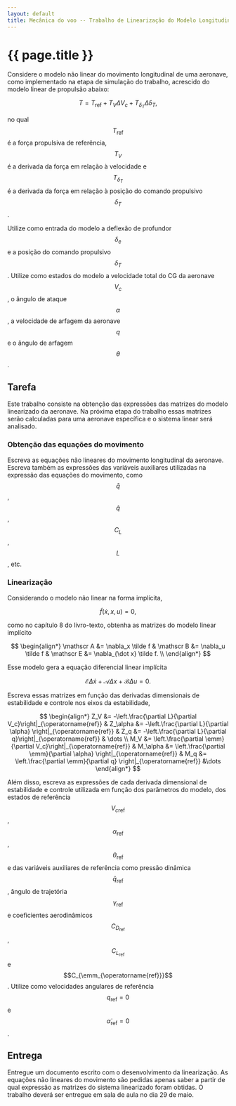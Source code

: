 ```yaml
---
layout: default
title: Mecânica do voo -- Trabalho de Linearização do Modelo Longitudinal
---
```


{{ page.title }}
================

Considere o modelo não linear do movimento longitudinal de uma aeronave,
como implementado na etapa de simulação do trabalho, acrescido do modelo
linear de propulsão abaixo:

$$
T = T_{\operatorname{ref}} + T_V \Delta V_c + T_{\delta_T}\Delta\delta_T,
$$

no qual $$T_{\operatorname{ref}}$$ é a força propulsiva de referência,
$$T_V$$ é a derivada da força em relação à velocidade e $$T_{\delta_T}$$
é a derivada da força em relação à posição do comando propulsivo $$\delta_T$$.

Utilize como entrada do modelo a deflexão de profundor $$\delta_e$$ e a posição
do comando propulsivo $$\delta_T$$. Utilize como estados do modelo a velocidade
total do CG da aeronave $$V_c$$, o ângulo de ataque $$\alpha$$, a velocidade
de arfagem da aeronave $$q$$ e o ângulo de arfagem $$\theta$$.

Tarefa
------

Este trabalho consiste na obtenção das expressões das matrizes do modelo
linearizado da aeronave. Na próxima etapa do trabalho essas matrizes serão
calculadas para uma aeronave específica e o sistema linear será analisado.

### Obtenção das equações do movimento

Escreva as equações não lineares do movimento longitudinal da aeronave.
Escreva também as expressões das variáveis auxiliares utilizadas na expressão
das equações do movimento, como $$\bar q$$, $$\hat q$$, $$C_L$$, $$L$$, etc.

### Linearização

Considerando o modelo não linear na forma implícita, 

$$
\tilde f(\dot x, x, u) = 0,
$$

como no capítulo 8 do livro-texto, obtenha as matrizes do modelo linear 
implícito 

$$
\begin{align*}
  \mathscr A &= \nabla_x \tilde f &
  \mathscr B &= \nabla_u \tilde f &
  \mathscr E &= \nabla_{\dot x} \tilde f. \\
\end{align*}
$$

Esse modelo gera a equação diferencial linear implícita

$$
  \mathscr E \Delta{\dot x} +
  \mathscr A \Delta x +
  \mathscr B \Delta u
  = 0.
$$

Escreva essas matrizes em função das derivadas dimensionais de estabilidade
e controle nos eixos da estabilidade,

$$
\begin{align*}
  Z_V &= -\left.\frac{\partial L}{\partial V_c}\right|_{\operatorname{ref}} &
  Z_\alpha &= -\left.\frac{\partial L}{\partial \alpha}
  \right|_{\operatorname{ref}} &
  Z_q &= -\left.\frac{\partial L}{\partial q}\right|_{\operatorname{ref}}
  & \dots \\
  M_V &= \left.\frac{\partial \emm}{\partial V_c}\right|_{\operatorname{ref}} &
  M_\alpha &= \left.\frac{\partial \emm}{\partial \alpha}
  \right|_{\operatorname{ref}} &
  M_q &= \left.\frac{\partial \emm}{\partial q}
  \right|_{\operatorname{ref}}  &\dots
\end{align*}
$$

Além disso, escreva as expressões de cada derivada dimensional de estabilidade
e controle utilizada em função dos parâmetros do modelo, 
dos estados de referência
$${V_c}_{\operatorname{ref}}$$, $$\alpha_{\operatorname{ref}}$$,
$$\theta_{\operatorname{ref}}$$ e das variáveis auxiliares de referência como
pressão dinâmica $$\bar q_{\operatorname{ref}}$$, ângulo de trajetória 
$$\gamma_{\operatorname{ref}}$$ e coeficientes aerodinâmicos
$$C_{D_{\operatorname{ref}}}$$, $$C_{L_{\operatorname{ref}}}$$ e
$$C_{\emm_{\operatorname{ref}}}$$.
Utilize como velocidades angulares
de referência $$q_{\operatorname{ref}} = 0$$ e 
$$\dot \alpha_{\operatorname{ref}} = 0$$.

Entrega
-------

Entregue um documento escrito com o desenvolvimento da linearização. 
As equações não lineares do movimento são pedidas apenas saber a partir de
qual expressão as matrizes do sistema linearizado foram obtidas.
O trabalho deverá ser entregue em sala de aula no dia 29 de maio.
